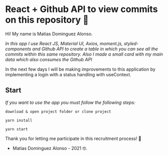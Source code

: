 # React + Github API to view commits on this repository 🚀

Hi! My name is Matias Dominguez Alonso.

_In this app I use React JS, Material UI, Axios, moment.js, styled-components and Github API to create a table in which you can see all the commits within this same repository. Also I made a small card with my main data which also consumes the Github API_

In the next few days I will be making improvements to this application by implementing a login with a status handling with useContext.

## Start

_If you want to use the app you must follow the following steps:_

```
download & open project folder or clone project
```

```
yarn install
```

```
yarn start
```

Thank you for letting me participate in this recruitment process! 🎁

- Matias Dominguez Alonso - 2021 🤓.
